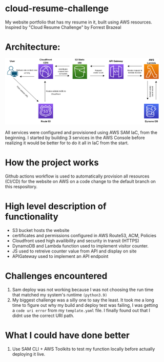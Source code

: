 # cloud-resume-challenge

My website portfolio that has my resume in it, built using AWS resources. Inspired by "Cloud Resume Challenge" by Forrest Brazeal

# Architecture:
![architecture diagram](crc-architecture.drawio%20(1).png)

All services were configured and provisioned using AWS SAM IaC, from the beginning. I started by building 3 services in the AWS Console before realizing it would be better for to do it all in IaC from the start.
# How the project works

Github actions workflow is used to automatically provision all resources (CI/CD) for the website on AWS on a code change to the default branch on this respository.

# High level description of functionality
* S3 bucket hosts the website
* certificates and permissions configured in AWS Route53, ACM, Policies
* Cloudfront used high availibility and security in transit (HTTPS)
* DynamoDB and Lambda function used to implement visitor counter.
* JS used to retreive counter value from API and display on site
* APIGateway used to implement an API endpoint

# Challenges encountered

1. Sam deploy was not working because I was not choosing the run time that matched my system's runtime `(python3.9)`
2. My biggest challenge was a silly one to say the least. It took me a long time to figure out why my build and deploy test was failing, I was getting a `code uri error` from my `template.yaml` file. I finally found out that I didnt use the correct URI path.

# What I could have done better
1. Use SAM CLI + AWS Toolkits to test my function locally before actually deploying it live.